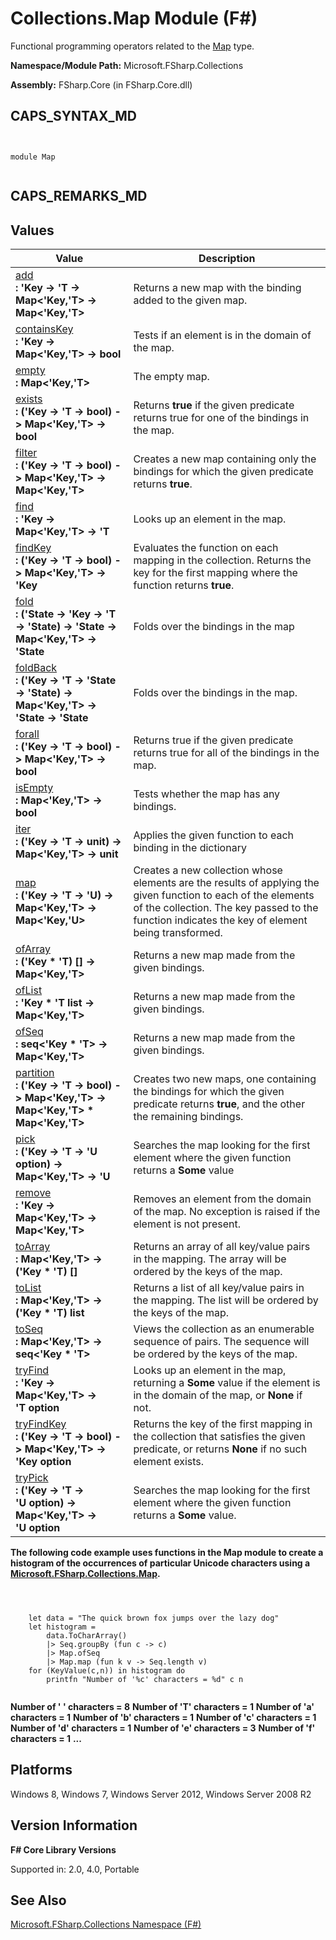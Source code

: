 # Collections.Map Module (F#)

Functional programming operators related to the [Map](http://msdn.microsoft.com/en-us/library/975316ea-55e3-4987-9994-90897ad45664) type.

**Namespace/Module Path:** Microsoft.FSharp.Collections

**Assembly:** FSharp.Core (in FSharp.Core.dll)


## CAPS_SYNTAX_MD



```


module Map


```



## CAPS_REMARKS_MD

## Values


|Value|Description|
|-----|-----------|
|[add](http://msdn.microsoft.com/en-us/library/8cd69deb-e5c2-4e24-b63f-02b807d3e98d)<br />**: 'Key -&gt; 'T -&gt; Map&lt;'Key,'T&gt; -&gt; Map&lt;'Key,'T&gt;**|Returns a new map with the binding added to the given map.|
|[containsKey](http://msdn.microsoft.com/en-us/library/45364a26-984c-4cf8-844f-dad1121c012d)<br />**: 'Key -&gt; Map&lt;'Key,'T&gt; -&gt; bool**|Tests if an element is in the domain of the map.|
|[empty](http://msdn.microsoft.com/en-us/library/3b016bff-78fc-4439-ae8f-4d3eeecfa1c4)<br />**: Map&lt;'Key,'T&gt;**|The empty map.|
|[exists](http://msdn.microsoft.com/en-us/library/2f564fec-5be2-458c-877e-d90368d0e968)<br />**: ('Key -&gt; 'T -&gt; bool) -&gt; Map&lt;'Key,'T&gt; -&gt; bool**|Returns **true** if the given predicate returns true for one of the bindings in the map.|
|[filter](http://msdn.microsoft.com/en-us/library/2d678ca0-8ed9-42fa-8235-908c4b8208c3)<br />**: ('Key -&gt; 'T -&gt; bool) -&gt; Map&lt;'Key,'T&gt; -&gt; Map&lt;'Key,'T&gt;**|Creates a new map containing only the bindings for which the given predicate returns **true**.|
|[find](http://msdn.microsoft.com/en-us/library/fc984657-9e0f-4544-b7d1-da6572b5ae74)<br />**: 'Key -&gt; Map&lt;'Key,'T&gt; -&gt; 'T**|Looks up an element in the map.|
|[findKey](http://msdn.microsoft.com/en-us/library/34052cc7-a792-476a-8d66-1764493335e3)<br />**: ('Key -&gt; 'T -&gt; bool) -&gt; Map&lt;'Key,'T&gt; -&gt; 'Key**|Evaluates the function on each mapping in the collection. Returns the key for the first mapping where the function returns **true**.|
|[fold](http://msdn.microsoft.com/en-us/library/f7665840-e675-4762-9aa8-56a707fff1c1)<br />**: ('State -&gt; 'Key -&gt; 'T -&gt; 'State) -&gt; 'State -&gt; Map&lt;'Key,'T&gt; -&gt; 'State**|Folds over the bindings in the map|
|[foldBack](http://msdn.microsoft.com/en-us/library/c4b2dece-4d1c-42cd-8782-71f47a64e54f)<br />**: ('Key -&gt; 'T -&gt; 'State -&gt; 'State) -&gt; Map&lt;'Key,'T&gt; -&gt; 'State -&gt; 'State**|Folds over the bindings in the map.|
|[forall](http://msdn.microsoft.com/en-us/library/184ced53-597e-47e1-90d0-47926a81bf92)<br />**: ('Key -&gt; 'T -&gt; bool) -&gt; Map&lt;'Key,'T&gt; -&gt; bool**|Returns true if the given predicate returns true for all of the bindings in the map.|
|[isEmpty](http://msdn.microsoft.com/en-us/library/3e6efa6d-e028-48c9-bfc8-189d2e9b98c9)<br />**: Map&lt;'Key,'T&gt; -&gt; bool**|Tests whether the map has any bindings.|
|[iter](http://msdn.microsoft.com/en-us/library/63ba88a2-0d40-452b-8993-ec66e2ac978f)<br />**: ('Key -&gt; 'T -&gt; unit) -&gt; Map&lt;'Key,'T&gt; -&gt; unit**|Applies the given function to each binding in the dictionary|
|[map](http://msdn.microsoft.com/en-us/library/c47bdb4a-af6b-4317-8687-02379b81d4c9)<br />**: ('Key -&gt; 'T -&gt; 'U) -&gt; Map&lt;'Key,'T&gt; -&gt; Map&lt;'Key,'U&gt;**|Creates a new collection whose elements are the results of applying the given function to each of the elements of the collection. The key passed to the function indicates the key of element being transformed.|
|[ofArray](http://msdn.microsoft.com/en-us/library/614c77a4-2571-485c-b25d-9077bd1d2ab6)<br />**: ('Key &#42; 'T) [] -&gt; Map&lt;'Key,'T&gt;**|Returns a new map made from the given bindings.|
|[ofList](http://msdn.microsoft.com/en-us/library/baa7df23-d015-44b0-8f20-f4a3631dcc8f)<br />**: 'Key &#42; 'T list -&gt; Map&lt;'Key,'T&gt;**|Returns a new map made from the given bindings.|
|[ofSeq](http://msdn.microsoft.com/en-us/library/8449a3ef-b5a4-4731-904f-929c8efb1a2f)<br />**: seq&lt;'Key &#42; 'T&gt; -&gt; Map&lt;'Key,'T&gt;**|Returns a new map made from the given bindings.|
|[partition](http://msdn.microsoft.com/en-us/library/97896a64-ef03-43d2-9000-51cad86c2200)<br />**: ('Key -&gt; 'T -&gt; bool) -&gt; Map&lt;'Key,'T&gt; -&gt; Map&lt;'Key,'T&gt; &#42; Map&lt;'Key,'T&gt;**|Creates two new maps, one containing the bindings for which the given predicate returns **true**, and the other the remaining bindings.|
|[pick](http://msdn.microsoft.com/en-us/library/a7868ddd-13aa-443d-9ac0-e16205b77681)<br />**: ('Key -&gt; 'T -&gt; 'U option) -&gt; Map&lt;'Key,'T&gt; -&gt; 'U**|Searches the map looking for the first element where the given function returns a **Some** value|
|[remove](http://msdn.microsoft.com/en-us/library/fa512ed2-dce1-499d-b4c6-7d71d5c767e2)<br />**: 'Key -&gt; Map&lt;'Key,'T&gt; -&gt; Map&lt;'Key,'T&gt;**|Removes an element from the domain of the map. No exception is raised if the element is not present.|
|[toArray](http://msdn.microsoft.com/en-us/library/12e1b141-9aa1-4193-8fef-55a8d41bf7d7)<br />**: Map&lt;'Key,'T&gt; -&gt; ('Key &#42; 'T) []**|Returns an array of all key/value pairs in the mapping. The array will be ordered by the keys of the map.|
|[toList](http://msdn.microsoft.com/en-us/library/5aff0d8b-334e-4323-8dc3-fb705d85d396)<br />**: Map&lt;'Key,'T&gt; -&gt; ('Key &#42; 'T) list**|Returns a list of all key/value pairs in the mapping. The list will be ordered by the keys of the map.|
|[toSeq](http://msdn.microsoft.com/en-us/library/32646074-6c9b-4813-8b53-77317b950d8e)<br />**: Map&lt;'Key,'T&gt; -&gt; seq&lt;'Key &#42; 'T&gt;**|Views the collection as an enumerable sequence of pairs. The sequence will be ordered by the keys of the map.|
|[tryFind](http://msdn.microsoft.com/en-us/library/3e1b9f31-7584-4115-aaa6-442b71b21cc9)<br />**: 'Key -&gt; Map&lt;'Key,'T&gt; -&gt; 'T option**|Looks up an element in the map, returning a **Some** value if the element is in the domain of the map, or **None** if not.|
|[tryFindKey](http://msdn.microsoft.com/en-us/library/9356bc17-ebc7-4070-b58d-96275a791c5d)<br />**: ('Key -&gt; 'T -&gt; bool) -&gt; Map&lt;'Key,'T&gt; -&gt; 'Key option**|Returns the key of the first mapping in the collection that satisfies the given predicate, or returns **None** if no such element exists.|
|[tryPick](http://msdn.microsoft.com/en-us/library/71f66885-1aad-4363-9527-5f9856e6cee9)<br />**: ('Key -&gt; 'T -&gt; 'U option) -&gt; Map&lt;'Key,'T&gt; -&gt; 'U option**|Searches the map looking for the first element where the given function returns a **Some** value.|
**The following code example uses functions in the Map module to create a histogram of the occurrences of particular Unicode characters using a [Microsoft.FSharp.Collections.Map](http://msdn.microsoft.com/en-us/library/975316ea-55e3-4987-9994-90897ad45664).**


```



    let data = "The quick brown fox jumps over the lazy dog" 
    let histogram = 
        data.ToCharArray()
        |> Seq.groupBy (fun c -> c)
        |> Map.ofSeq
        |> Map.map (fun k v -> Seq.length v)
    for (KeyValue(c,n)) in histogram do 
        printfn "Number of '%c' characters = %d" c n 


```



**Number of ' ' characters = 8**
**Number of 'T' characters = 1**
**Number of 'a' characters = 1**
**Number of 'b' characters = 1**
**Number of 'c' characters = 1**
**Number of 'd' characters = 1**
**Number of 'e' characters = 3**
**Number of 'f' characters = 1**
**...**
## Platforms
Windows 8, Windows 7, Windows Server 2012, Windows Server 2008 R2


## Version Information
**F# Core Library Versions**

Supported in: 2.0, 4.0, Portable




## See Also
[Microsoft.FSharp.Collections Namespace &#40;F&#35;&#41;](Microsoft.FSharp.Collections+Namespace+%28F%23%29.md)

